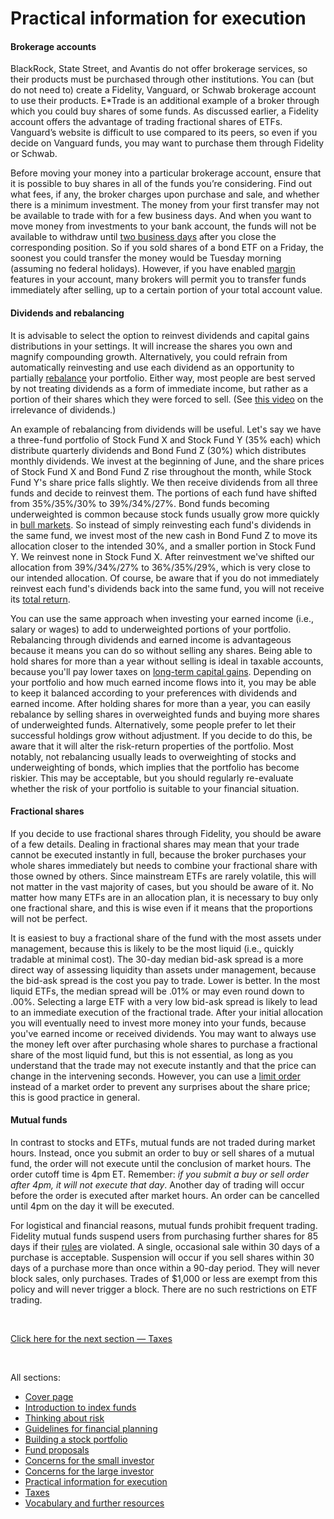 # Practical information for execution

#### Brokerage accounts

BlackRock, State Street, and Avantis do not offer brokerage services, so their products must be purchased through other institutions. You can (but do not need to) create a Fidelity, Vanguard, or Schwab brokerage account to use their products. E\*Trade is an additional example of a broker through which you could buy shares of some funds. As discussed earlier, a Fidelity account offers the advantage of trading fractional shares of ETFs. Vanguard’s website is difficult to use compared to its peers, so even if you decide on Vanguard funds, you may want to purchase them through Fidelity or Schwab.

Before moving your money into a particular brokerage account, ensure that it is possible to buy shares in all of the funds you’re considering. Find out what fees, if any, the broker charges upon purchase and sale, and whether there is a minimum investment. The money from your first transfer may not be available to trade with for a few business days. And when you want to move money from investments to your bank account, the funds will not be available to withdraw until [two business days](https://www.investopedia.com/terms/s/settlement_period.asp) after you close the corresponding position. So if you sold shares of a bond ETF on a Friday, the soonest you could transfer the money would be Tuesday morning (assuming no federal holidays). However, if you have enabled [margin](https://www.investopedia.com/terms/m/margin.asp) features in your account, many brokers will permit you to transfer funds immediately after selling, up to a certain portion of your total account value.

#### Dividends and rebalancing

It is advisable to select the option to reinvest dividends and capital gains distributions in your settings. It will increase the shares you own and magnify compounding growth. Alternatively, you could refrain from automatically reinvesting and use each dividend as an opportunity to partially [rebalance](https://www.investopedia.com/terms/r/rebalancing.asp) your portfolio. Either way, most people are best served by not treating dividends as a form of immediate income, but rather as a portion of their shares which they were forced to sell. (See [this video](https://www.youtube.com/watch?v=f5j9v9dfinQ&ab_channel=BenFelix) on the irrelevance of dividends.)

An example of rebalancing from dividends will be useful. Let's say we have a three-fund portfolio of Stock Fund X and Stock Fund Y (35% each) which distribute quarterly dividends and Bond Fund Z (30%) which distributes monthly dividends. We invest at the beginning of June, and the share prices of Stock Fund X and Bond Fund Z rise throughout the month, while Stock Fund Y's share price falls slightly. We then receive dividends from all three funds and decide to reinvest them. The portions of each fund have shifted from 35%/35%/30% to 39%/34%/27%. Bond funds becoming underweighted is common because stock funds usually grow more quickly in [bull markets](https://www.investopedia.com/terms/b/bullmarket.asp). So instead of simply reinvesting each fund's dividends in the same fund, we invest most of the new cash in Bond Fund Z to move its allocation closer to the intended 30%, and a smaller portion in Stock Fund Y. We reinvest none in Stock Fund X. After reinvestment we've shifted our allocation from 39%/34%/27% to 36%/35%/29%, which is very close to our intended allocation. Of course, be aware that if you do not immediately reinvest each fund's dividends back into the same fund, you will not receive its [total return](https://www.investopedia.com/terms/t/totalreturn.asp).

You can use the same approach when investing your earned income (i.e., salary or wages) to add to underweighted portions of your portfolio. Rebalancing through dividends and earned income is advantageous because it means you can do so without selling any shares. Being able to hold shares for more than a year without selling is ideal in taxable accounts, because you'll pay lower taxes on [long-term capital gains](https://github.com/investindex/Taxes). Depending on your portfolio and how much earned income flows into it, you may be able to keep it balanced according to your preferences with dividends and earned income. After holding shares for more than a year, you can easily rebalance by selling shares in overweighted funds and buying more shares of underweighted funds. Alternatively, some people prefer to let their successful holdings grow without adjustment. If you decide to do this, be aware that it will alter the risk-return properties of the portfolio. Most notably, not rebalancing usually leads to overweighting of stocks and underweighting of bonds, which implies that the portfolio has become riskier. This may be acceptable, but you should regularly re-evaluate whether the risk of your portfolio is suitable to your financial situation.

#### Fractional shares

If you decide to use fractional shares through Fidelity, you should be aware of a few details. Dealing in fractional shares may mean that your trade cannot be executed instantly in full, because the broker purchases your whole shares immediately but needs to combine your fractional share with those owned by others. Since mainstream ETFs are rarely volatile, this will not matter in the vast majority of cases, but you should be aware of it. No matter how many ETFs are in an allocation plan, it is necessary to buy only one fractional share, and this is wise even if it means that the proportions will not be perfect.

It is easiest to buy a fractional share of the fund with the most assets under management, because this is likely to be the most liquid (i.e., quickly tradable at minimal cost). The 30-day median bid-ask spread is a more direct way of assessing liquidity than assets under management, because the bid-ask spread is the cost you pay to trade. Lower is better. In the most liquid ETFs, the median spread will be .01% or may even round down to .00%. Selecting a large ETF with a very low bid-ask spread is likely to lead to an immediate execution of the fractional trade. After your initial allocation you will eventually need to invest more money into your funds, because you've earned income or received dividends. You may want to always use the money left over after purchasing whole shares to purchase a fractional share of the most liquid fund, but this is not essential, as long as you understand that the trade may not execute instantly and that the price can change in the intervening seconds. However, you can use a [limit order](https://www.investopedia.com/terms/l/limitorder.asp) instead of a market order to prevent any surprises about the share price; this is good practice in general.

#### Mutual funds

In contrast to stocks and ETFs, mutual funds are not traded during market hours. Instead, once you submit an order to buy or sell shares of a mutual fund, the order will not execute until the conclusion of market hours. The order cutoff time is 4pm ET. Remember: _if you submit a buy or sell order after 4pm, it will not execute that day_. Another day of trading will occur before the order is executed after market hours. An order can be cancelled until 4pm on the day it will be executed.

For logistical and financial reasons, mutual funds prohibit frequent trading. Fidelity mutual funds suspend users from purchasing further shares for 85 days if their [rules](personal.fidelity.com/products/trading/Trading_Platforms_Tools/excessive_trading_policies.shtml) are violated. A single, occasional sale within 30 days of a purchase is acceptable. Suspension will occur if you sell shares within 30 days of a purchase more than once within a 90-day period. They will never block sales, only purchases. Trades of $1,000 or less are exempt from this policy and will never trigger a block. There are no such restrictions on ETF trading.

&nbsp;

[Click here for the next section — Taxes](https://github.com/investindex/Taxes)

&nbsp;

All sections:

* [Cover page](https://github.com/investindex/Intro)
* [Introduction to index funds](https://github.com/investindex/Index)
* [Thinking about risk](https://github.com/investindex/Risk)
* [Guidelines for financial planning](https://github.com/investindex/Guidelines)
* [Building a stock portfolio](https://github.com/investindex/Portfolio)
* [Fund proposals](https://github.com/investindex/Funds)
* [Concerns for the small investor](https://github.com/investindex/Small)
* [Concerns for the large investor](https://github.com/investindex/Large)
* [Practical information for execution](https://github.com/investindex/Practical)
* [Taxes](https://github.com/investindex/Taxes)
* [Vocabulary and further resources](https://github.com/investindex/Vocab)

&nbsp;
